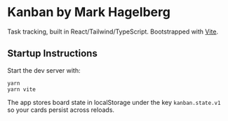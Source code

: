 # Kanban by Mark Hagelberg

Task tracking, built in React/Tailwind/TypeScript. Bootstrapped with [Vite](https://main.vitejs.dev/guide/).


## Startup Instructions

Start the dev server with:

```
yarn
yarn vite
```

The app stores board state in localStorage under the key `kanban.state.v1` so your cards persist across reloads.
